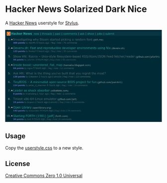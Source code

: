 # Hacker News Solarized Dark Nice

A [Hacker News](https://news.ycombinator.com/) userstyle for [Stylus](https://addons.mozilla.org/en-US/firefox/addon/styl-us/).

![Preview image](preview.png)

## Usage

Copy the [userstyle.css](https://raw.githubusercontent.com/superjamie/hn-solarized-dark-nice/main/userstyle.css) to a new style.

## License

[Creative Commons Zero 1.0 Universal](https://creativecommons.org/publicdomain/zero/1.0/)
